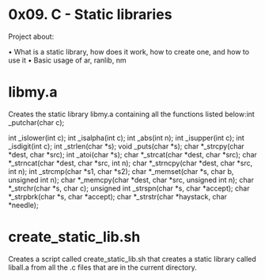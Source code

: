 # 0x09. C - Static libraries
Project about:

• What is a static library, how does it work, how to create one, and how to use it
• Basic usage of ar, ranlib, nm

# libmy.a
Creates the static library libmy.a containing all the functions listed below:int _putchar(char c);

int _islower(int c);
int _isalpha(int c);
int _abs(int n);
int _isupper(int c);
int _isdigit(int c);
int _strlen(char *s);
void _puts(char *s);
char *_strcpy(char *dest, char *src);
int _atoi(char *s);
char *_strcat(char *dest, char *src);
char *_strncat(char *dest, char *src, int n);
char *_strncpy(char *dest, char *src, int n);
int _strcmp(char *s1, char *s2);
char *_memset(char *s, char b, unsigned int n);
char *_memcpy(char *dest, char *src, unsigned int n);
char *_strchr(char *s, char c);
unsigned int _strspn(char *s, char *accept);
char *_strpbrk(char *s, char *accept);
char *_strstr(char *haystack, char *needle);

# create_static_lib.sh
Creates a script called create_static_lib.sh that creates a static library called liball.a from all the .c files that are in the current directory.
